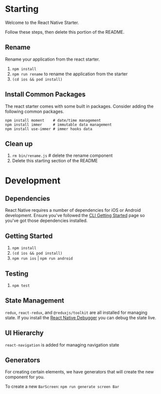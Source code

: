 # Starting

Welcome to the React Native Starter.

Follow these steps, then delete this portion of the README.

## Rename

Rename your application from the react starter.

1. `npm install`
2. `npm run rename` to rename the application from the starter
3. `(cd ios && pod install)`

## Install Common Packages

The react starter comes with some built in packages. Consider adding the following common packages.

```
npm install moment    # date/time management
npm install immer     # immutable data management
npm install use-immer # immer hooks data
```

## Clean up

1. `rm bin/rename.js` # delete the rename component
2. Delete this starting section of the README

# Development

## Dependencies

React Native requires a number of dependencies for iOS or Android development. Ensure you've followed the [CLI Getting Started](https://facebook.github.io/react-native/docs/getting-started.html) page so you've got those dependencies installed.

## Getting Started

1. `npm install`
2. `(cd ios && pod install)`
3. `npm run ios` | `npm run android`

## Testing

1. `npm test`

## State Management

`redux`, `react-redux`, and `@reduxjs/toolkit` are all installed for managing state. If you install the [React Native Debugger](https://github.com/jhen0409/react-native-debugger) you can debug the state live.

## UI Hierarchy

`react-navigation` is added for managing navigation state

## Generators

For creating certain elements, we have generators that will create the new component for you.

To create a new `BarScreen`:
`npm run generate screen Bar`

